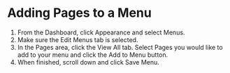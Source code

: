 # Adding Pages to a Menu

1. From the Dashboard, click Appearance and select Menus.
2. Make sure the Edit Menus tab is selected.
3. In the Pages area, click the View All tab. Select Pages you would like to add to your menu and click the Add to Menu button.
4. When finished, scroll down and click Save Menu.

